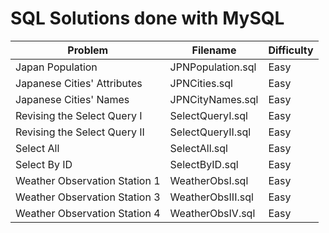 # SQL Solutions done with MySQL

| Problem | Filename | Difficulty |
| --- | --- | --- |
| Japan Population | JPNPopulation.sql | Easy |
| Japanese Cities' Attributes | JPNCities.sql | Easy |
| Japanese Cities' Names | JPNCityNames.sql | Easy |
| Revising the Select Query I | SelectQueryI.sql | Easy |
| Revising the Select Query II | SelectQueryII.sql | Easy |
| Select All | SelectAll.sql | Easy |
| Select By ID | SelectByID.sql | Easy |
| Weather Observation Station 1 | WeatherObsI.sql | Easy |
| Weather Observation Station 3 | WeatherObsIII.sql | Easy |
| Weather Observation Station 4 | WeatherObsIV.sql | Easy |
